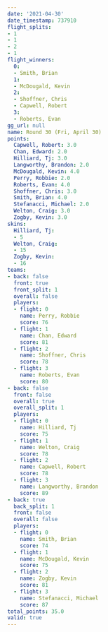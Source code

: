 ```yaml
---
date: '2021-04-30'
date_timestamp: 737910
flight_splits:
- 1
- 1
- 2
- 1
flight_winners:
  0:
  - Smith, Brian
  1:
  - McDougald, Kevin
  2:
  - Shoffner, Chris
  - Capwell, Robert
  3:
  - Roberts, Evan
gg_url: null
name: Round 30 (Fri, April 30)
points:
  Capwell, Robert: 3.0
  Chan, Edward: 2.0
  Hilliard, Tj: 3.0
  Langworthy, Brandon: 2.0
  McDougald, Kevin: 4.0
  Perry, Robbie: 2.0
  Roberts, Evan: 4.0
  Shoffner, Chris: 3.0
  Smith, Brian: 4.0
  Stefanacci, Michael: 2.0
  Welton, Craig: 3.0
  Zogby, Kevin: 3.0
skins:
  Hilliard, Tj:
  - 5
  Welton, Craig:
  - 15
  Zogby, Kevin:
  - 16
teams:
- back: false
  front: true
  front_split: 1
  overall: false
  players:
  - flight: 0
    name: Perry, Robbie
    score: 76
  - flight: 1
    name: Chan, Edward
    score: 81
  - flight: 2
    name: Shoffner, Chris
    score: 78
  - flight: 3
    name: Roberts, Evan
    score: 80
- back: false
  front: false
  overall: true
  overall_split: 1
  players:
  - flight: 0
    name: Hilliard, Tj
    score: 75
  - flight: 1
    name: Welton, Craig
    score: 78
  - flight: 2
    name: Capwell, Robert
    score: 78
  - flight: 3
    name: Langworthy, Brandon
    score: 89
- back: true
  back_split: 1
  front: false
  overall: false
  players:
  - flight: 0
    name: Smith, Brian
    score: 74
  - flight: 1
    name: McDougald, Kevin
    score: 75
  - flight: 2
    name: Zogby, Kevin
    score: 81
  - flight: 3
    name: Stefanacci, Michael
    score: 87
total_points: 35.0
valid: true
---
```


